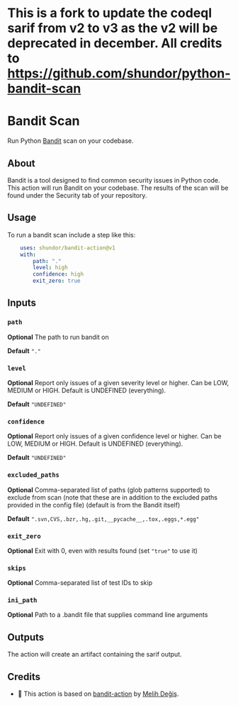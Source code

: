 # This is a fork to update the codeql sarif from v2 to v3 as the v2 will be deprecated in december. All credits to https://github.com/shundor/python-bandit-scan
# Bandit Scan

Run Python [Bandit](https://github.com/PyCQA/bandit) scan on your codebase.

## About

Bandit is a tool designed to find common security issues in Python code. This action will run Bandit on your codebase. The results of the scan will be found under the Security tab of your repository.

## Usage

To run a bandit scan include a step like this:

```yaml
    uses: shundor/bandit-action@v1
    with: 
        path: "."
        level: high
        confidence: high
        exit_zero: true           
```

## Inputs

### `path`

**Optional** The path to run bandit on

**Default** `"."`

### `level`

**Optional** Report only issues of a given severity level or higher. 
Can be LOW, MEDIUM or HIGH. Default is UNDEFINED (everything).

**Default** `"UNDEFINED"`

### `confidence`

**Optional** Report only issues of a given confidence level or higher. 
Can be LOW, MEDIUM or HIGH. Default is UNDEFINED (everything).

**Default** `"UNDEFINED"`

### `excluded_paths`

**Optional** Comma-separated list of paths (glob patterns supported) to exclude from scan 
(note that these are in addition to the excluded paths provided in the config file) (default is from the Bandit itself)

**Default** `".svn,CVS,.bzr,.hg,.git,__pycache__,.tox,.eggs,*.egg"`

### `exit_zero`

**Optional** Exit with 0, even with results found (set `"true"` to use it)

### `skips`

**Optional** Comma-separated list of test IDs to skip

### `ini_path`

**Optional** Path to a .bandit file that supplies command line arguments

## Outputs

The action will create an artifact containing the sarif output.

## Credits

- :bow: This action is based on [bandit-action](https://github.com/mdegis/bandit-action) by [Melih Değiş](https://github.com/mdegis/).
